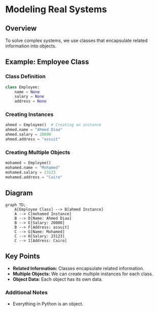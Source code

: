 # Modeling Real Systems

## Overview
To solve complex systems, we use classes that encapsulate related information into objects.

## Example: Employee Class

### Class Definition
```python
class Employee:
    name = None
    salary = None
    address = None
```

### Creating Instances
```python
ahmed = Employee()  # Creating an instance
ahmed.name = "Ahmed Diaa"
ahmed.salary = 20000
ahmed.address = "assuit"
```

### Creating Multiple Objects
```python
mohamed = Employee()
mohamed.name = "Mohamed"
mohamed.salary = 23123
mohamed.address = "Cairo"
```

## Diagram
```mermaid
graph TD;
    A[Employee Class] --> B[ahmed Instance]
    A --> C[mohamed Instance]
    B --> D[Name: Ahmed Diaa]
    B --> E[Salary: 20000]
    B --> F[Address: assuit]
    C --> G[Name: Mohamed]
    C --> H[Salary: 23123]
    C --> I[Address: Cairo]
```

## Key Points
- **Related Information:** Classes encapsulate related information.
- **Multiple Objects:** We can create multiple instances for each class.
- **Object Data:** Each object has its own data.

### Additional Notes
- Everything in Python is an object.